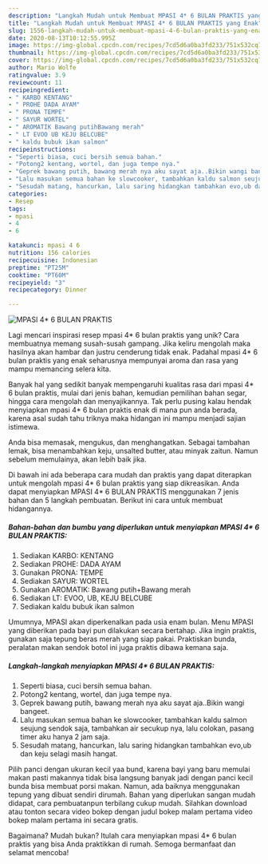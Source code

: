 ```yaml
---
description: "Langkah Mudah untuk Membuat MPASI 4* 6 BULAN PRAKTIS yang Enak"
title: "Langkah Mudah untuk Membuat MPASI 4* 6 BULAN PRAKTIS yang Enak"
slug: 1556-langkah-mudah-untuk-membuat-mpasi-4-6-bulan-praktis-yang-enak
date: 2020-08-13T10:12:55.995Z
image: https://img-global.cpcdn.com/recipes/7cd5d6a0ba3fd233/751x532cq70/mpasi-4-6-bulan-praktis-foto-resep-utama.jpg
thumbnail: https://img-global.cpcdn.com/recipes/7cd5d6a0ba3fd233/751x532cq70/mpasi-4-6-bulan-praktis-foto-resep-utama.jpg
cover: https://img-global.cpcdn.com/recipes/7cd5d6a0ba3fd233/751x532cq70/mpasi-4-6-bulan-praktis-foto-resep-utama.jpg
author: Mario Wolfe
ratingvalue: 3.9
reviewcount: 11
recipeingredient:
- " KARBO KENTANG"
- " PROHE DADA AYAM"
- " PRONA TEMPE"
- " SAYUR WORTEL"
- " AROMATIK Bawang putihBawang merah"
- " LT EVOO UB KEJU BELCUBE"
- " kaldu bubuk ikan salmon"
recipeinstructions:
- "Seperti biasa, cuci bersih semua bahan."
- "Potong2 kentang, wortel, dan juga tempe nya."
- "Geprek bawang putih, bawang merah nya aku sayat aja..Bikin wangi bangeet."
- "Lalu masukan semua bahan ke slowcooker, tambahkan kaldu salmon seujung sendok saja, tambahkan air secukup nya, lalu colokan, pasang timer aku hanya 2 jam saja."
- "Sesudah matang, hancurkan, lalu saring hidangkan tambahkan evo,ub dan keju selagi masih hangat."
categories:
- Resep
tags:
- mpasi
- 4
- 6

katakunci: mpasi 4 6 
nutrition: 156 calories
recipecuisine: Indonesian
preptime: "PT25M"
cooktime: "PT60M"
recipeyield: "3"
recipecategory: Dinner

---
```



![MPASI 4* 6 BULAN PRAKTIS](https://img-global.cpcdn.com/recipes/7cd5d6a0ba3fd233/751x532cq70/mpasi-4-6-bulan-praktis-foto-resep-utama.jpg)

Lagi mencari inspirasi resep mpasi 4* 6 bulan praktis yang unik? Cara membuatnya memang susah-susah gampang. Jika keliru mengolah maka hasilnya akan hambar dan justru cenderung tidak enak. Padahal mpasi 4* 6 bulan praktis yang enak seharusnya mempunyai aroma dan rasa yang mampu memancing selera kita.

Banyak hal yang sedikit banyak mempengaruhi kualitas rasa dari mpasi 4* 6 bulan praktis, mulai dari jenis bahan, kemudian pemilihan bahan segar, hingga cara mengolah dan menyajikannya. Tak perlu pusing kalau hendak menyiapkan mpasi 4* 6 bulan praktis enak di mana pun anda berada, karena asal sudah tahu triknya maka hidangan ini mampu menjadi sajian istimewa.

Anda bisa memasak, mengukus, dan menghangatkan. Sebagai tambahan lemak, bisa menambahkan keju, unsalted butter, atau minyak zaitun. Namun sebelum memulainya, akan lebih baik jika.


Di bawah ini ada beberapa cara mudah dan praktis yang dapat diterapkan untuk mengolah mpasi 4* 6 bulan praktis yang siap dikreasikan. Anda dapat menyiapkan MPASI 4* 6 BULAN PRAKTIS menggunakan 7 jenis bahan dan 5 langkah pembuatan. Berikut ini cara untuk membuat hidangannya.

<!--inarticleads1-->

##### Bahan-bahan dan bumbu yang diperlukan untuk menyiapkan MPASI 4* 6 BULAN PRAKTIS:

1. Sediakan  KARBO: KENTANG
1. Sediakan  PROHE: DADA AYAM
1. Gunakan  PRONA: TEMPE
1. Sediakan  SAYUR: WORTEL
1. Gunakan  AROMATIK: Bawang putih+Bawang merah
1. Sediakan  LT: EVOO, UB, KEJU BELCUBE
1. Sediakan  kaldu bubuk ikan salmon


Umumnya, MPASI akan diperkenalkan pada usia enam bulan. Menu MPASI yang diberikan pada bayi pun dilakukan secara bertahap. Jika ingin praktis, gunakan saja tepung beras merah yang siap pakai. Praktiskan bunda, peralatan makan sendok botol ini juga praktis dibawa kemana saja. 

<!--inarticleads2-->

##### Langkah-langkah menyiapkan MPASI 4* 6 BULAN PRAKTIS:

1. Seperti biasa, cuci bersih semua bahan.
1. Potong2 kentang, wortel, dan juga tempe nya.
1. Geprek bawang putih, bawang merah nya aku sayat aja..Bikin wangi bangeet.
1. Lalu masukan semua bahan ke slowcooker, tambahkan kaldu salmon seujung sendok saja, tambahkan air secukup nya, lalu colokan, pasang timer aku hanya 2 jam saja.
1. Sesudah matang, hancurkan, lalu saring hidangkan tambahkan evo,ub dan keju selagi masih hangat.


Pilih panci dengan ukuran kecil yaa bund, karena bayi yang baru memulai makan pasti makannya tidak bisa langsung banyak jadi dengan panci kecil bunda bisa membuat porsi makan. Namun, ada baiknya menggunakan tepung yang dibuat sendiri dirumah. Bahan yang diperlukan sangan mudah didapat, cara pembuatanpun terbilang cukup mudah. Silahkan download atau tonton secara video bokep dengan judul bokep malam pertama video bokep malam pertama ini secara gratis. 

Bagaimana? Mudah bukan? Itulah cara menyiapkan mpasi 4* 6 bulan praktis yang bisa Anda praktikkan di rumah. Semoga bermanfaat dan selamat mencoba!
